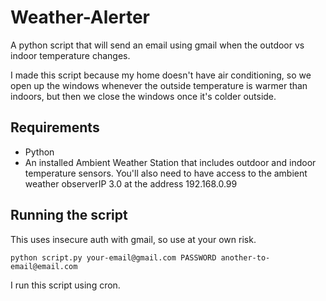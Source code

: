 # Weather-Alerter

A python script that will send an email using gmail when the outdoor vs indoor temperature changes.

I made this script because my home doesn't have air conditioning, so we open up the windows whenever the outside temperature is warmer than indoors, but then we close the windows once it's colder outside.

## Requirements

- Python
- An installed Ambient Weather Station that includes outdoor and indoor temperature sensors.  You'll also need to have access to the ambient weather observerIP 3.0 at the address 192.168.0.99

## Running the script

This uses insecure auth with gmail, so use at your own risk.

```
python script.py your-email@gmail.com PASSWORD another-to-email@email.com
```

I run this script using cron.

